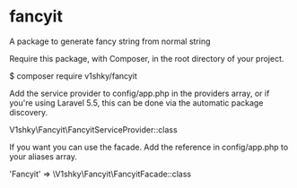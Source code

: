 # fancyit
A package to generate fancy string from normal string

Require this package, with Composer, in the root directory of your project.

$ composer require v1shky/fancyit

Add the service provider to config/app.php in the providers array, or if you're using Laravel 5.5, this can be done via the automatic package discovery.

V1shky\Fancyit\FancyitServiceProvider::class

If you want you can use the facade. Add the reference in config/app.php to your aliases array.

'Fancyit' => \V1shky\Fancyit\FancyitFacade::class
